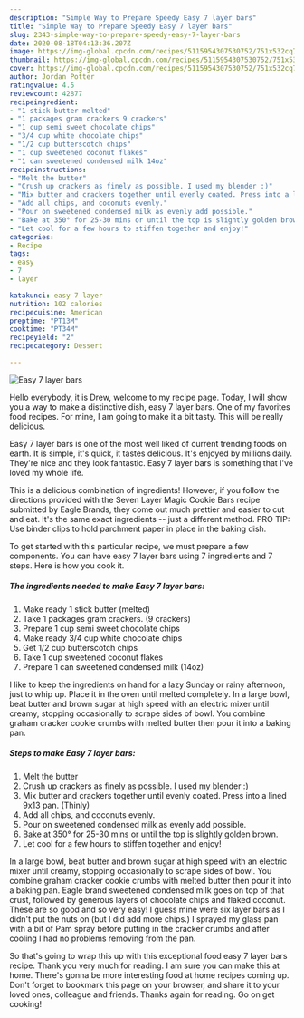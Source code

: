 ```yaml
---
description: "Simple Way to Prepare Speedy Easy 7 layer bars"
title: "Simple Way to Prepare Speedy Easy 7 layer bars"
slug: 2343-simple-way-to-prepare-speedy-easy-7-layer-bars
date: 2020-08-18T04:13:36.207Z
image: https://img-global.cpcdn.com/recipes/5115954307530752/751x532cq70/easy-7-layer-bars-recipe-main-photo.jpg
thumbnail: https://img-global.cpcdn.com/recipes/5115954307530752/751x532cq70/easy-7-layer-bars-recipe-main-photo.jpg
cover: https://img-global.cpcdn.com/recipes/5115954307530752/751x532cq70/easy-7-layer-bars-recipe-main-photo.jpg
author: Jordan Potter
ratingvalue: 4.5
reviewcount: 42877
recipeingredient:
- "1 stick butter melted"
- "1 packages gram crackers 9 crackers"
- "1 cup semi sweet chocolate chips"
- "3/4 cup white chocolate chips"
- "1/2 cup butterscotch chips"
- "1 cup sweetened coconut flakes"
- "1 can sweetened condensed milk 14oz"
recipeinstructions:
- "Melt the butter"
- "Crush up crackers as finely as possible. I used my blender :)"
- "Mix butter and crackers together until evenly coated. Press into a lined 9x13 pan. (Thinly)"
- "Add all chips, and coconuts evenly."
- "Pour on sweetened condensed milk as evenly add possible."
- "Bake at 350° for 25-30 mins or until the top is slightly golden brown."
- "Let cool for a few hours to stiffen together and enjoy!"
categories:
- Recipe
tags:
- easy
- 7
- layer

katakunci: easy 7 layer 
nutrition: 102 calories
recipecuisine: American
preptime: "PT13M"
cooktime: "PT34M"
recipeyield: "2"
recipecategory: Dessert

---
```



![Easy 7 layer bars](https://img-global.cpcdn.com/recipes/5115954307530752/751x532cq70/easy-7-layer-bars-recipe-main-photo.jpg)

Hello everybody, it is Drew, welcome to my recipe page. Today, I will show you a way to make a distinctive dish, easy 7 layer bars. One of my favorites food recipes. For mine, I am going to make it a bit tasty. This will be really delicious.

Easy 7 layer bars is one of the most well liked of current trending foods on earth. It is simple, it's quick, it tastes delicious. It's enjoyed by millions daily. They're nice and they look fantastic. Easy 7 layer bars is something that I've loved my whole life.

This is a delicious combination of ingredients! However, if you follow the directions provided with the Seven Layer Magic Cookie Bars recipe submitted by Eagle Brands, they come out much prettier and easier to cut and eat. It&#39;s the same exact ingredients -- just a different method. PRO TIP: Use binder clips to hold parchment paper in place in the baking dish.


To get started with this particular recipe, we must prepare a few components. You can have easy 7 layer bars using 7 ingredients and 7 steps. Here is how you cook it.

<!--inarticleads1-->

##### The ingredients needed to make Easy 7 layer bars:

1. Make ready 1 stick butter (melted)
1. Take 1 packages gram crackers. (9 crackers)
1. Prepare 1 cup semi sweet chocolate chips
1. Make ready 3/4 cup white chocolate chips
1. Get 1/2 cup butterscotch chips
1. Take 1 cup sweetened coconut flakes
1. Prepare 1 can sweetened condensed milk (14oz)


I like to keep the ingredients on hand for a lazy Sunday or rainy afternoon, just to whip up. Place it in the oven until melted completely. In a large bowl, beat butter and brown sugar at high speed with an electric mixer until creamy, stopping occasionally to scrape sides of bowl. You combine graham cracker cookie crumbs with melted butter then pour it into a baking pan. 

<!--inarticleads2-->

##### Steps to make Easy 7 layer bars:

1. Melt the butter
1. Crush up crackers as finely as possible. I used my blender :)
1. Mix butter and crackers together until evenly coated. Press into a lined 9x13 pan. (Thinly)
1. Add all chips, and coconuts evenly.
1. Pour on sweetened condensed milk as evenly add possible.
1. Bake at 350° for 25-30 mins or until the top is slightly golden brown.
1. Let cool for a few hours to stiffen together and enjoy!


In a large bowl, beat butter and brown sugar at high speed with an electric mixer until creamy, stopping occasionally to scrape sides of bowl. You combine graham cracker cookie crumbs with melted butter then pour it into a baking pan. Eagle brand sweetened condensed milk goes on top of that crust, followed by generous layers of chocolate chips and flaked coconut. These are so good and so very easy! I guess mine were six layer bars as I didn&#39;t put the nuts on (but I did add more chips.) I sprayed my glass pan with a bit of Pam spray before putting in the cracker crumbs and after cooling I had no problems removing from the pan. 

So that's going to wrap this up with this exceptional food easy 7 layer bars recipe. Thank you very much for reading. I am sure you can make this at home. There's gonna be more interesting food at home recipes coming up. Don't forget to bookmark this page on your browser, and share it to your loved ones, colleague and friends. Thanks again for reading. Go on get cooking!
